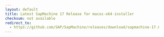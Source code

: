 ```yaml
---
layout: default
title: Latest SapMachine 17 Release for macos-x64-installer
checksum: not available
redirect_to:
  - https://github.com/SAP/SapMachine/releases/download/sapmachine-17.0.9/sapmachine-jre-17.0.9_macos-x64_bin.dmg
---
```

